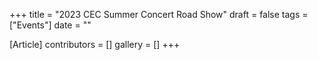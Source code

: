 +++
title = "2023 CEC Summer Concert Road Show"
draft = false
tags = ["Events"]
date = ""

[Article]
contributors = []
gallery = []
+++